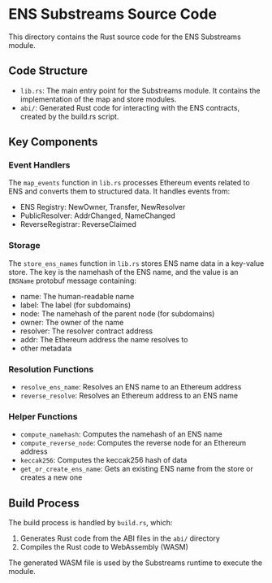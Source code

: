 # ENS Substreams Source Code

This directory contains the Rust source code for the ENS Substreams module.

## Code Structure

- `lib.rs`: The main entry point for the Substreams module. It contains the implementation of the map and store modules.
- `abi/`: Generated Rust code for interacting with the ENS contracts, created by the build.rs script.

## Key Components

### Event Handlers

The `map_events` function in `lib.rs` processes Ethereum events related to ENS and converts them to structured data. It handles events from:

- ENS Registry: NewOwner, Transfer, NewResolver
- PublicResolver: AddrChanged, NameChanged
- ReverseRegistrar: ReverseClaimed

### Storage

The `store_ens_names` function in `lib.rs` stores ENS name data in a key-value store. The key is the namehash of the ENS name, and the value is an `ENSName` protobuf message containing:

- name: The human-readable name
- label: The label (for subdomains)
- node: The namehash of the parent node (for subdomains)
- owner: The owner of the name
- resolver: The resolver contract address
- addr: The Ethereum address the name resolves to
- other metadata

### Resolution Functions

- `resolve_ens_name`: Resolves an ENS name to an Ethereum address
- `reverse_resolve`: Resolves an Ethereum address to an ENS name

### Helper Functions

- `compute_namehash`: Computes the namehash of an ENS name
- `compute_reverse_node`: Computes the reverse node for an Ethereum address
- `keccak256`: Computes the keccak256 hash of data
- `get_or_create_ens_name`: Gets an existing ENS name from the store or creates a new one

## Build Process

The build process is handled by `build.rs`, which:

1. Generates Rust code from the ABI files in the `abi/` directory
2. Compiles the Rust code to WebAssembly (WASM)

The generated WASM file is used by the Substreams runtime to execute the module.
